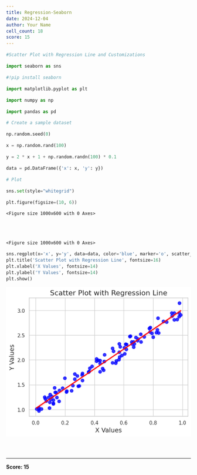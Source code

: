 ```yaml
---
title: Regression-Seaborn
date: 2024-12-04
author: Your Name
cell_count: 18
score: 15
---
```


```python
#Scatter Plot with Regression Line and Customizations
```


```python
import seaborn as sns
```


```python
#!pip install seaborn
```


```python
import matplotlib.pyplot as plt
```


```python
import numpy as np
```


```python
import pandas as pd
```


```python
# Create a sample dataset
```


```python
np.random.seed(0)
```


```python
x = np.random.rand(100)
```


```python
y = 2 * x + 1 + np.random.randn(100) * 0.1
```


```python
data = pd.DataFrame({'x': x, 'y': y})
```


```python
# Plot
```


```python
sns.set(style="whitegrid")
```


```python
plt.figure(figsize=(10, 6))
```




    <Figure size 1000x600 with 0 Axes>




    <Figure size 1000x600 with 0 Axes>



```python
sns.regplot(x='x', y='y', data=data, color='blue', marker='o', scatter_kws={'s': 50}, line_kws={'color': 'red'})
plt.title('Scatter Plot with Regression Line', fontsize=16)
plt.xlabel('X Values', fontsize=14)
plt.ylabel('Y Values', fontsize=14)
plt.show()
```


    
![png](regression-seaborn_files/regression-seaborn_14_0.png)
    



```python

```


```python

```


```python

```


---
**Score: 15**
